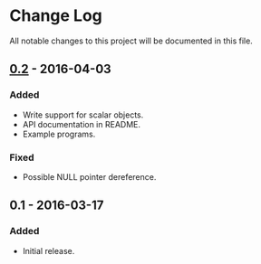 # Change Log
All notable changes to this project will be documented in this file.

## [0.2] - 2016-04-03
### Added
- Write support for scalar objects.
- API documentation in README.
- Example programs.

### Fixed
- Possible NULL pointer dereference.

## 0.1 - 2016-03-17
### Added
- Initial release.

[0.2]: https://github.com/jonasj76/libnsh/compare/v0.1...0.2

